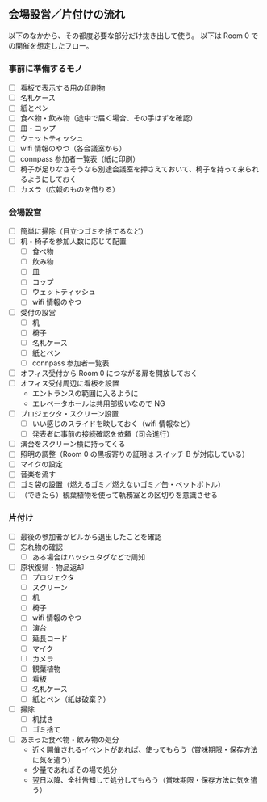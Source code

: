 ## 会場設営／片付けの流れ

以下のなかから、その都度必要な部分だけ抜き出して使う。
以下は Room 0 での開催を想定したフロー。

### 事前に準備するモノ

- [ ] 看板で表示する用の印刷物
- [ ] 名札ケース
- [ ] 紙とペン
- [ ] 食べ物・飲み物（途中で届く場合、その手はずを確認）
- [ ] 皿・コップ
- [ ] ウェットティッシュ
- [ ] wifi 情報のやつ（各会議室から）
- [ ] connpass 参加者一覧表（紙に印刷）
- [ ] 椅子が足りなさそうなら別途会議室を押さえておいて、椅子を持って来られるようにしておく
- [ ] カメラ（広報のものを借りる）

### 会場設営

- [ ] 簡単に掃除（目立つゴミを捨てるなど）
- [ ] 机・椅子を参加人数に応じて配置
    - [ ] 食べ物
    - [ ] 飲み物
    - [ ] 皿
    - [ ] コップ
    - [ ] ウェットティッシュ
    - [ ] wifi 情報のやつ
- [ ] 受付の設営
    - [ ] 机
    - [ ] 椅子
    - [ ] 名札ケース
    - [ ] 紙とペン
    - [ ] connpass 参加者一覧表
- [ ] オフィス受付から Room 0 につながる扉を開放しておく
- [ ] オフィス受付周辺に看板を設置
    * エントランスの範囲に入るように
    * エレベータホールは共用部扱いなので NG
- [ ] プロジェクタ・スクリーン設置
    - [ ] いい感じのスライドを映しておく（wifi 情報など）
    - [ ] 発表者に事前の接続確認を依頼（司会進行）
- [ ] 演台をスクリーン横に持ってくる
- [ ] 照明の調整（Room 0 の黒板寄りの証明は スイッチ B が対応している）
- [ ] マイクの設定
- [ ] 音楽を流す
- [ ] ゴミ袋の設置（燃えるゴミ／燃えないゴミ／缶・ペットボトル）
- [ ] （できたら）観葉植物を使って執務室との区切りを意識させる

### 片付け

- [ ] 最後の参加者がビルから退出したことを確認
- [ ] 忘れ物の確認
    - [ ] ある場合はハッシュタグなどで周知
- [ ] 原状復帰・物品返却
    - [ ] プロジェクタ
    - [ ] スクリーン
    - [ ] 机
    - [ ] 椅子
    - [ ] wifi 情報のやつ
    - [ ] 演台
    - [ ] 延長コード
    - [ ] マイク
    - [ ] カメラ
    - [ ] 観葉植物
    - [ ] 看板
    - [ ] 名札ケース
    - [ ] 紙とペン（紙は破棄？）
- [ ] 掃除
    - [ ] 机拭き
    - [ ] ゴミ捨て
- [ ] あまった食べ物・飲み物の処分
    * 近く開催されるイベントがあれば、使ってもらう（賞味期限・保存方法に気を遣う）
    * 少量であればその場で処分
    * 翌日以降、全社告知して処分してもらう（賞味期限・保存方法に気を遣う）
